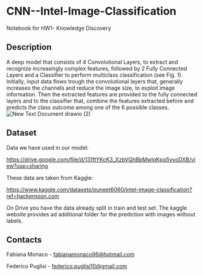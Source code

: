# CNN--Intel-Image-Classification
Notebook for HW1- Knowledge Discovery 

## Description

A deep model that consists of 4 Convolutional Layers, to extract and recognize increasingly complex features, followed by 2 Fully Connected Layers and a Classifier to perform multiclass classification (see Fig. 1). Initially, input data flows trough the convolutional layers that, generally increases the channels and reduce the image size, to exploit image information. Then the extracted features are provided to the fully connected layers and to the classifier that, combine the features extracted before and predicts the class outcome among one of the 6 possible classes.
![New Text Document drawio (2)](https://user-images.githubusercontent.com/102547301/164470194-bef55b01-8773-4e4a-b029-c70a2e56a010.png)

## Dataset
Data we have used in our model:

https://drive.google.com/file/d/131ftYKcK3_XzbVQhBbMwIqKpg5vvoDXB/view?usp=sharing

These data are taken from Kaggle:

https://www.kaggle.com/datasets/puneet6060/intel-image-classification?ref=hackernoon.com

On Drive you have the data already split in train and test set. The kaggle website provides ad additional folder for the prediction with images without labels.

## Contacts
Fabiana Monaco - fabianamonaco96@hotmail.com

Federico Puglisi - federico.puglisi10@gmail.com

